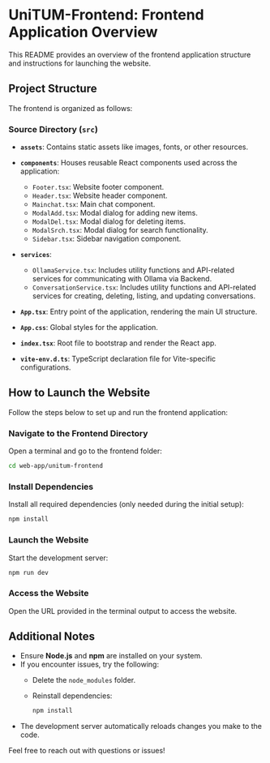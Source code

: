 # UniTUM-Frontend: Frontend Application Overview

This README provides an overview of the frontend application structure and instructions for launching the website.

## Project Structure

The frontend is organized as follows:

### Source Directory (`src`)
- **`assets`**: Contains static assets like images, fonts, or other resources.

- **`components`**: Houses reusable React components used across the application:
  - `Footer.tsx`: Website footer component.
  - `Header.tsx`: Website header component.
  - `Mainchat.tsx`: Main chat component.
  - `ModalAdd.tsx`: Modal dialog for adding new items.
  - `ModalDel.tsx`: Modal dialog for deleting items.
  - `ModalSrch.tsx`: Modal dialog for search functionality.
  - `Sidebar.tsx`: Sidebar navigation component.

- **`services`**:
  - `OllamaService.tsx`: Includes utility functions and API-related services for communicating with Ollama via Backend.
  - `ConversationService.tsx`: Includes utility functions and API-related services for creating, deleting, listing, and updating conversations.

- **`App.tsx`**: Entry point of the application, rendering the main UI structure.
- **`App.css`**: Global styles for the application.
- **`index.tsx`**: Root file to bootstrap and render the React app.
- **`vite-env.d.ts`**: TypeScript declaration file for Vite-specific configurations.

## How to Launch the Website

Follow the steps below to set up and run the frontend application:

### Navigate to the Frontend Directory
Open a terminal and go to the frontend folder:

```bash
cd web-app/unitum-frontend
```

### Install Dependencies
Install all required dependencies (only needed during the initial setup):

```bash
npm install
```

### Launch the Website
Start the development server:

```bash
npm run dev
```

### Access the Website
Open the URL provided in the terminal output to access the website.

## Additional Notes

- Ensure **Node.js** and **npm** are installed on your system.
- If you encounter issues, try the following:
  - Delete the `node_modules` folder.
  - Reinstall dependencies:
    
    ```bash
    npm install
    ```
- The development server automatically reloads changes you make to the code.

Feel free to reach out with questions or issues!
